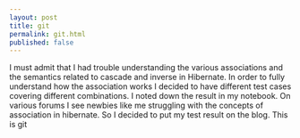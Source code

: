 ```yaml
---
layout: post
title: git
permalink: git.html
published: false
---
```


I must admit that I had trouble understanding the various associations and  the semantics related to cascade and inverse in Hibernate. In order to fully  understand how the association works I decided to have different test cases  covering different combinations. I noted down the result in my notebook. On  various forums I see newbies like me struggling with the concepts of association  in hibernate. So I decided to put my test result on the blog.
This is git

